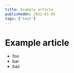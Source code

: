 ```yaml
---
title: Example article
publishedOn: 2022-01-05
tags: ['test']
---
```


# Example article

- foo
- bar
- baz
